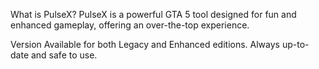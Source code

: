 What is PulseX?
PulseX is a powerful GTA 5 tool designed for fun and enhanced gameplay, offering an over-the-top experience.

Version
Available for both Legacy and Enhanced editions. Always up-to-date and safe to use.
